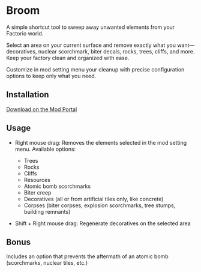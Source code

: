 # Broom
A simple shortcut tool to sweep away unwanted elements from your Factorio world.

Select an area on your current surface and remove exactly what you want—decoratives, nuclear scorchmark, biter decals, rocks, trees, cliffs, and more. Keep your factory clean and organized with ease.

Customize in mod setting menu your cleanup with precise configuration options to keep only what you need.

## Installation

[Download on the Mod Portal](https://mods.factorio.com/mod/Broom)

## Usage
- Right mouse drag: Removes the elements selected in the mod setting menu. Available options:
    - Trees
    - Rocks
    - Cliffs
    - Resources
    - Atomic bomb scorchmarks
    - Biter creep
    - Decoratives (all or from artificial tiles only, like concrete)
    - Corpses (biter corpses, explosion scorchmarks, tree stumps, building remnants)

- Shift + Right mouse drag: Regenerate decoratives on the selected area

## Bonus
Includes an option that prevents the aftermath of an atomic bomb (scorchmarks, nuclear tiles, etc.)

